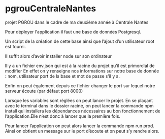 # pgrouCentraleNantes
projet PGROU dans le cadre de ma deuxième année à Centrale Nantes

Pour déployer l'application il faut une base de données Postgresql.

Un script de la création de cette base ainsi que l’ajout d’un utilisateur root est fourni.

Il suffit alors d’avoir installer node sur son ordinateur

Il y a un fichier env.json qui est à la racine du projet qu’il est primordial de modifier
En effet on y renseigne nos informations sur notre base de donnée : nom, utilisateur port de la base et mot de passe s'il y a.

Enfin on peut également depuis ce fichier changer le port sur lequel notre serveur écoute (par défaut port 8000)

Lorsque les variables sont réglées on peut lancer le projet. En se plaçant avec le terminal dans le dossier racine, on peut lancer la commande npm install qui installera les dépendances nécessaires au bon fonctionnement de l’application.Elle n’est donc à lancer que la première fois.

Pour lancer l’application on peut alors lancer la commande npm run prod.
Ainsi on obtient un message sur le port d’écoute et on peut s’y rendre alors.
